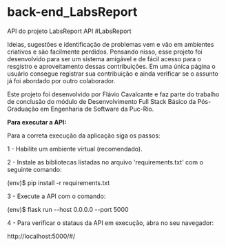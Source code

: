 # back-end_LabsReport
API do projeto LabsReport
API #LabsReport

Ideias, sugestões e identificação de problemas vem e vão em ambientes criativos e são facilmente perdidos. Pensando nisso, esse projeto foi desenvolvido para ser um sistema amigável e de fácil acesso para o resgistro e aproveitamento dessas contribuições. Em uma única página o usuário consegue registrar sua contribuição e ainda verificar se o assunto já foi abordado por outro colaborador.

Este projeto foi desenvolvido por Flávio Cavalcante e faz parte do trabalho de conclusão do módulo de
Desenvolvimento Full Stack Básico da Pós-Graduação em Engenharia de Software da Puc-Rio.

**Para executar a API:**

Para a correta execução da aplicação siga os passos:

1 - Habilite um ambiente virtual (recomendado).

2 - Instale as bibliotecas listadas no arquivo 'requirements.txt' com o seguinte comando:


(env)$ pip install -r requirements.txt

    
3 - Execute a API com o comando:


(env)$ flask run --host 0.0.0.0 --port 5000


4 - Para verificar o stataus da API em execução, abra no seu navegador:
    
http://localhost:5000/#/

